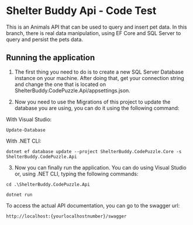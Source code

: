# Shelter Buddy Api - Code Test

This is an Animals API that can be used to query and insert pet data. In this branch, there is real data manipulation, using EF Core and SQL Server to query and persist the pets data.

## Running the application

1. The first thing you need to do is to create a new SQL Server Database instance on your machine. After doing that, get your connection string and change the one that is located on ShelterBuddy.CodePuzzle.Api/appsettings.json.

2. Now you need to use the Migrations of this project to update the database you are using, you can do it using the following command:

With Visual Studio:
```
Update-Database
```

With .NET CLI:
```
dotnet ef database update --project ShelterBuddy.CodePuzzle.Core -s ShelterBuddy.CodePuzzle.Api
```

3. Now you can finally run the application. You can do using Visual Studio or, using .NET CLI, typing the following commands:

```
cd .\ShelterBuddy.CodePuzzle.Api
```

```
dotnet run
```

To access the actual API documentation, you can go to the swagger url:
```
http://localhost:{yourlocalhostnumber}/swagger
```
